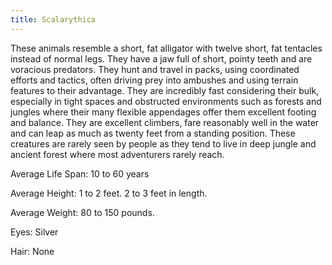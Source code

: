 ```yaml
---
title: Scalarythica
---
```


These animals resemble a short, fat alligator with twelve short, fat
tentacles instead of normal legs. They have a jaw full of short, pointy
teeth and are voracious predators. They hunt and travel in packs, using
coordinated efforts and tactics, often driving prey into ambushes and
using terrain features to their advantage. They are incredibly fast
considering their bulk, especially in tight spaces and obstructed
environments such as forests and jungles where their many flexible
appendages offer them excellent footing and balance. They are excellent
climbers, fare reasonably well in the water and can leap as much as
twenty feet from a standing position. These creatures are rarely seen by
people as they tend to live in deep jungle and ancient forest where most
adventurers rarely reach.

Average Life Span: 10 to 60 years

Average Height: 1 to 2 feet. 2 to 3 feet in length.

Average Weight: 80 to 150 pounds.

Eyes: Silver

Hair: None
